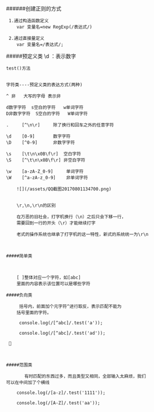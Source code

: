 ######创建正则的方式

     1.通过构造函数定义
        var 变量名=new RegExp(/表达式/)

     2.通过直接量定义
        var 变量名=/表达式/;
#####预定义类
    \d ：表示数字

    test()方法


    字符类----预定义类的表达方式(两种)

    ^ 非   大写的字母 表示非

    d数字字符  s空白的字符   w单词字符
    D非数字字符  S空白的字符   W单词字符

    .     [^\n\r]     除了换行和回车之外的任意字符

    \d    [0-9]       数字字符
    \D    [^0-9]      非数字字符 
    
    \s    [\t\n\x0B\f\r]  空白字符
    \S    [^\t\n\x0B\f\r] 非空白字符

    \w    [a-zA-Z_0-9]     单词字符
    \W    [^a-zA-z_0-9]    非单词字符
    
```
    ![](/assets/QQ截图20170801134700.png)
 

    \r,\n,\r\n的区别

    在万恶的旧社会，打字机换行（\n）之后只会下移一行，
    需要回到一行的开头（\r）才能继续打字

    老式的操作系统也继承了打字机的这一特性，新式的系统统一为\r\n



#####简单类
    


    [ ]整体对应一个字符，如[abc] 
    里面的内容表示该位置可以是哪些字符

#####负向类

     括号内，前面加个元字符^进行取反，表示匹配不能为
    括号里面的字符。 

     console.log(/[^abc]/.test('a'));

     console.log(/[^abc]/.test('ad'));

 



#####范围类

       有时匹配的东西过多，而且类型又相同，全部输入太麻烦，我们
可以在中间加了个横线 

    console.log(/[a-z]/.test('1111'));

    console.log(/[A-Z]/.test('aa'));


